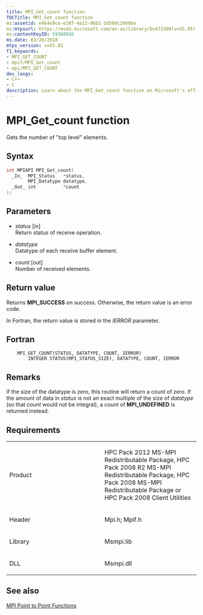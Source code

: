 ```yaml
---
title: MPI_Get_count function
TOCTitle: MPI_Get_count function
ms:assetid: e464e9ce-e387-4a12-9bb1-1d500c2960be
ms:mtpsurl: https://msdn.microsoft.com/en-us/library/Dn473380(v=VS.85)
ms:contentKeyID: 59360916
ms.date: 03/28/2018
mtps_version: v=VS.85
f1_keywords:
- MPI_GET_COUNT
- mpif/MPI_Get_count
- mpi/MPI_GET_COUNT
dev_langs:
- C++
- C
description: Learn about the MPI_Get_count function on Microsoft's official site. Understand its syntax, parameters, return values, and usage in HPC Pack.
---
```


# MPI\_Get\_count function

Gets the number of "top level" elements.

## Syntax

``` c++
int MPIAPI MPI_Get_count(
  _In_  MPI_Status   *status,
        MPI_Datatype datatype,
  _Out_ int          *count
);
```

## Parameters

  - *status* \[in\]  
    Return status of receive operation.

  - *datatype*  
    Datatype of each receive buffer element.

  - *count* \[out\]  
    Number of received elements.

## Return value

Returns **MPI\_SUCCESS** on success. Otherwise, the return value is an error code.

In Fortran, the return value is stored in the *IERROR* parameter.

## Fortran

``` FORTRAN
    MPI_GET_COUNT(STATUS, DATATYPE, COUNT, IERROR)
        INTEGER STATUS(MPI_STATUS_SIZE), DATATYPE, COUNT, IERROR
```

## Remarks

If the size of the datatype is zero, this routine will return a count of zero.  If the amount of data in *status* is not an exact multiple of the size of *datatype* (so that *count* would not be integral), a *count* of **MPI\_UNDEFINED** is returned instead.

## Requirements

<table>
<colgroup>
<col style="width: 50%" />
<col style="width: 50%" />
</colgroup>
<tbody>
<tr class="odd">
<td><p>Product</p></td>
<td><p>HPC Pack 2012 MS-MPI Redistributable Package, HPC Pack 2008 R2 MS-MPI Redistributable Package, HPC Pack 2008 MS-MPI Redistributable Package or HPC Pack 2008 Client Utilities</p></td>
</tr>
<tr class="even">
<td><p>Header</p></td>
<td>Mpi.h;
Mpif.h</td>
</tr>
<tr class="odd">
<td><p>Library</p></td>
<td>Msmpi.lib</td>
</tr>
<tr class="even">
<td><p>DLL</p></td>
<td>Msmpi.dll</td>
</tr>
</tbody>
</table>


## See also

[MPI Point to Point Functions](mpi-point-to-point-functions.md)


